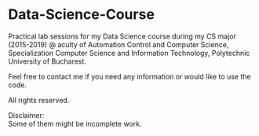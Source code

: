 # Data-Science-Course

Practical lab sessions for my Data Science course during my CS major (2015-2019) @ aculty of Automation Control and Computer Science, Specialization Computer Science and Information Technology, Polytechnic University of Bucharest.
 
Feel free to contact me if you need any information or would like to use the code.

All rights reserved.

Disclaimer:  
Some of them might be incomplete work.
